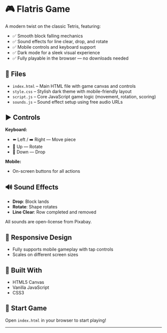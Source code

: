 # 🎮 Flatris Game

A modern twist on the classic Tetris, featuring:

- ✅ Smooth block falling mechanics  
- ✅ Sound effects for line clear, drop, and rotate  
- ✅ Mobile controls and keyboard support  
- ✅ Dark mode for a sleek visual experience  
- ✅ Fully playable in the browser — no downloads needed

## 📁 Files

- `index.html` – Main HTML file with game canvas and controls  
- `style.css` – Stylish dark theme with mobile-friendly layout  
- `script.js` – Core JavaScript game logic (movement, rotation, scoring)  
- `sounds.js` – Sound effect setup using free audio URLs

## ▶️ Controls

**Keyboard:**
- ⬅️ Left / ➡️ Right — Move piece
- 🔼 Up — Rotate
- 🔽 Down — Drop

**Mobile:**
- On-screen buttons for all actions

## 🔊 Sound Effects

- **Drop**: Block lands  
- **Rotate**: Shape rotates  
- **Line Clear**: Row completed and removed

All sounds are open-license from Pixabay.

## 📱 Responsive Design

- Fully supports mobile gameplay with tap controls  
- Scales on different screen sizes

## 🧠 Built With

- HTML5 Canvas  
- Vanilla JavaScript  
- CSS3

## 🏁 Start Game

Open `index.html` in your browser to start playing!

---
